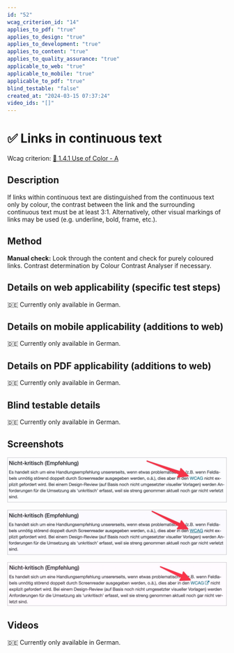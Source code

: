 ```yaml
---
id: "52"
wcag_criterion_id: "14"
applies_to_pdf: "true"
applies_to_design: "true"
applies_to_development: "true"
applies_to_content: "true"
applies_to_quality_assurance: "true"
applicable_to_web: "true"
applicable_to_mobile: "true"
applicable_to_pdf: "true"
blind_testable: "false"
created_at: "2024-03-15 07:37:24"
video_ids: "[]"
---
```


# ✅ Links in continuous text

Wcag criterion: [📜 1.4.1 Use of Color - A](..)

## Description

If links within continuous text are distinguished from the continuous text only by colour, the contrast between the link and the surrounding continuous text must be at least 3:1. Alternatively, other visual markings of links may be used (e.g. underline, bold, frame, etc.).

## Method

**Manual check:** Look through the content and check for purely coloured links. Contrast determination by Colour Contrast Analyser if necessary.

## Details on web applicability (specific test steps)

🇩🇪 Currently only available in German.

## Details on mobile applicability (additions to web)

🇩🇪 Currently only available in German.

## Details on PDF applicability (additions to web)

🇩🇪 Currently only available in German.

## Blind testable details

🇩🇪 Currently only available in German.

## Screenshots

![Link in Fliesstext ohne Unterstreichung](images/link-in-fliesstext-ohne-unterstreichung.png)

![Link in Fliesstext mit Unterstreichung](images/link-in-fliesstext-mit-unterstreichung.png)

![Link in Fliesstext ohne Unterstreichung, dafür mit Symbol](images/link-in-fliesstext-ohne-unterstreichung-dafr-mit-symbol.png)

## Videos

🇩🇪 Currently only available in German.
